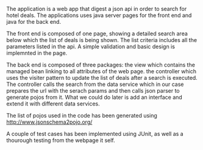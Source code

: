The application is a web app that digest a json api in order to search for hotel deals.
The applications uses java server pages for the front end and java for the back end.

The front end is composed of one page, showing a detailed search area below which the list of deals is being shown.
The list criteria includes all the parameters listed in the api.
A simple validation and basic design is implemnted in the page.

The back end is composed of three packages:
the view which contains the managed bean linking to all attributes of the web page.
the controller which uses the visiter pattern to update the list of deals after a search is executed. 
The controller calls the search from the data service which in our case prepares the url with the serach params and then calls json parser
to generate pojos from it. What we could do later is add an interface and extend it with different data services.

The list of pojos used in the code has been generated using http://www.jsonschema2pojo.org/

A couple of test cases has been implemented using JUnit, as well as a thourough testing from the webpage it self.

